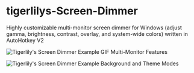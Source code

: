# tigerlilys-Screen-Dimmer
Highly customizable multi-monitor screen dimmer for Windows (adjust gamma, brightness, contrast, overlay, and system-wide colors) written in AutoHotkey V2

![Tigerlily's Screen Dimmer Example GIF Multi-Monitor Features](https://i.imgur.com/ZiKSyWI.gif)

![Tigerlily's Screen Dimmer Example Background and Theme Modes](https://i.imgur.com/ZiKSyWI.gif)
